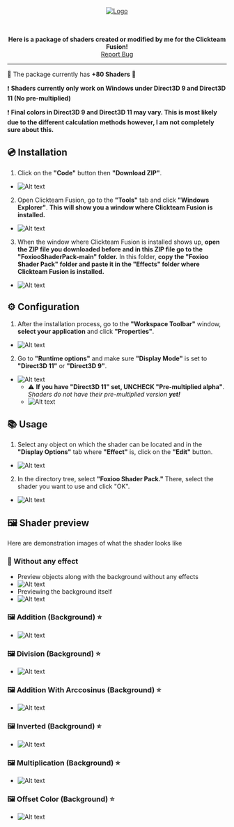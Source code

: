 <div align="center">
   
   <a href="https://github.com/FoxiooOfficial/FoxiooShaderPack">
       <img src="Resources/Logo/Logo.png" alt="Logo">
   </a>
     
   <br><br>
   <b>Here is a package of shaders created or modified by me for the Clickteam Fusion!</b><br>
   <a href="https://github.com/FoxiooOfficial/FoxiooShaderPack/issues">Report Bug</a>
</div>

___

🥳 The package currently has **+80 Shaders** 🎉

❗ **Shaders currently only work on Windows under Direct3D 9 and Direct3D 11 (No pre-multiplied)**

❗ **Final colors in Direct3D 9 and Direct3D 11 may vary. This is most likely due to the different calculation methods however, I am not completely sure about this.**

## 💿 Installation

1. Click on the **"Code"** button then **"Download ZIP"**.
- ![Alt text](https://github.com/FoxiooOfficial/FoxiooShaderPack/blob/main/Resources/Installaton/1.png?raw=true)
2. Open Clickteam Fusion, go to the **"Tools"** tab and click **"Windows Explorer"**. **This will show you a window where Clickteam Fusion is installed.**
- ![Alt text](https://github.com/FoxiooOfficial/FoxiooShaderPack/blob/main/Resources/Installaton/2.png?raw=true)
3. When the window where Clickteam Fusion is installed shows up, **open the ZIP file you downloaded before and in this ZIP file go to the "FoxiooShaderPack-main" folder.** In this folder, **copy the "Foxioo Shader Pack" folder and paste it in the "Effects" folder where Clickteam Fusion is installed.**
- ![Alt text](https://github.com/FoxiooOfficial/FoxiooShaderPack/blob/main/Resources/Installaton/3.png?raw=true)


## ⚙️ Configuration

1. After the installation process, go to the **"Workspace Toolbar"** window, **select your application** and click **"Properties"**.
- ![Alt text](https://github.com/FoxiooOfficial/FoxiooShaderPack/blob/main/Resources/Usage/1.png?raw=true)
2. Go to **"Runtime options"** and make sure **"Display Mode"** is set to **"Direct3D 11"** or **"Direct3D 9"**.
   
- ![Alt text](https://github.com/FoxiooOfficial/FoxiooShaderPack/blob/main/Resources/Usage/2.png?raw=true)
   - ⚠️ **If you have "Direct3D 11" set, UNCHECK "Pre-multiplied alpha"**. *Shaders do not have their pre-multiplied version* ***yet!***
   - ![Alt text](https://github.com/FoxiooOfficial/FoxiooShaderPack/blob/main/Resources/Usage/3.png?raw=true)

## 📚 Usage

1. Select any object on which the shader can be located and in the **"Display Options"** tab where **"Effect"** is, click on the **"Edit"** button.
- ![Alt text](https://github.com/FoxiooOfficial/FoxiooShaderPack/blob/main/Resources/Usage/4.png?raw=true)
2. In the directory tree, select **"Foxioo Shader Pack."** There, select the shader you want to use and click "OK".
- ![Alt text](https://github.com/FoxiooOfficial/FoxiooShaderPack/blob/main/Resources/Usage/5.png?raw=true)

## 🖼️ Shader preview

Here are demonstration images of what the shader looks like

### 🚫 Without any effect
- Preview objects along with the background without any effects
- ![Alt text](https://github.com/FoxiooOfficial/FoxiooShaderPack/blob/main/Resources/Preview/No%20Shader/No%20Shader.png?raw=true)
- Previewing the background itself
- ![Alt text](https://github.com/FoxiooOfficial/FoxiooShaderPack/blob/main/Resources/Preview/No%20Shader/Background.png?raw=true)

### 🖼️ Addition (Background) ⭐
- ![Alt text](https://github.com/FoxiooOfficial/FoxiooShaderPack/blob/main/Resources/Preview/Addition%20(Background).png?raw=true)

### 🖼️ Division (Background) ⭐
- ![Alt text](https://github.com/FoxiooOfficial/FoxiooShaderPack/blob/main/Resources/Preview/Division%20(Background).png?raw=true)

### 🖼️ Addition With Arccosinus (Background) ⭐
- ![Alt text](https://github.com/FoxiooOfficial/FoxiooShaderPack/blob/main/Resources/Preview/Addition%20With%20Arccosinus%20(Background).png?raw=true)

### 🖼️ Inverted (Background) ⭐
- ![Alt text](https://github.com/FoxiooOfficial/FoxiooShaderPack/blob/main/Resources/Preview/Inverted%20(Background).png?raw=true)

### 🖼️ Multiplication (Background) ⭐
- ![Alt text](https://github.com/FoxiooOfficial/FoxiooShaderPack/blob/main/Resources/Preview/Multiplication%20(Background).png?raw=true)

### 🖼️ Offset Color (Background) ⭐
- ![Alt text](https://github.com/FoxiooOfficial/FoxiooShaderPack/blob/main/Resources/Preview/Offset%20Color%20(Background).png?raw=true)

